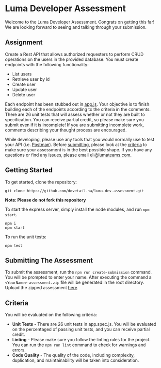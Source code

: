 # Luma Developer Assessment
Welcome to the Luma Developer Assessment. Congrats on getting this far! We are looking forward to seeing and talking through your submission.

## Assignment
Create a Rest API that allows authorized requesters to perform CRUD operations on the users in the provided database. You must create endpoints with the following functionality:
- List users
- Retrieve user by id
- Create user
- Update user
- Delete user

Each endpoint has been stubbed out in [app.js](./app.js). Your objective is to finish building each of the endpoints according to the criteria in the comments. There are 26 unit tests that will assess whether or not they are built to specification. You can receive partial credit, so please make sure you submit even if it is incomplete! If you are submitting incomplete work, comments describing your thought process are encouraged.

While developing, please use any tools that you would normally use to test your API (i.e. [Postman](https://www.postman.com/)). Before [submitting](#Submitting-The-Assessment), please look at the [criteria](#criteria) to make sure your assessment is in the best possible shape. If you have any questions or find any issues, please email [eli@lumateams.com](mailto:eli@lumateams.com).

## Getting Started
To get started, clone the repository:
```
git clone https://github.com/dovetail-ha/luma-dev-assessment.git
```
**Note: Please do not fork this repository**

To start the express server, simply install the node modules, and run `npm start`.

```
npm i
npm start
```

To run the unit tests:
```
npm test
```

## Submitting The Assessment
To submit the assessment, run the `npm run create-submission` command. You will be prompted to enter your name. After executing the command a `<YourName>-assessment.zip` file will be generated in the root directory. Upload the zipped assessment [here](https://forms.gle/JFVhQG7VYxSvSkku6).


## Criteria
You will be evaluated on the following criteria:
- **Unit Tests** - There are 26 unit tests in app.spec.js. You will be evaluated on the percentaged of passing unit tests, and you can receive partial credit.
- **Linting** - Please make sure you follow the linting rules for the project. You can run the `npm run lint` command to check for warnings and errors.
- **Code Quality** - The quality of the code, including complexity, duplication, and maintainability will be taken into consideration.
